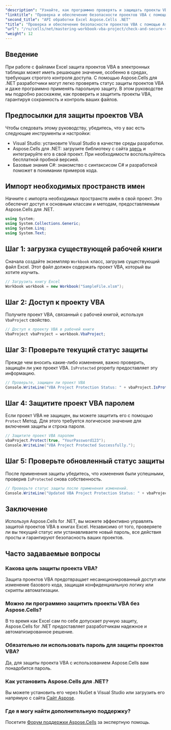 ```yaml
---
"description": "Узнайте, как программно проверять и защищать проекты VBA в файлах Excel с помощью Aspose.Cells для .NET. Пошаговое руководство с полными примерами кода."
"linktitle": "Проверка и обеспечение безопасности проектов VBA с помощью Aspose.Cells"
"second_title": "API обработки Excel Aspose.Cells .NET"
"title": "Проверка и обеспечение безопасности проектов VBA с помощью Aspose.Cells"
"url": "/ru/cells/net/mastering-workbook-vba-project/check-and-secure-vba-projects-is-protected/"
"weight": 12
---
```


## Введение

При работе с файлами Excel защита проектов VBA в электронных таблицах может иметь решающее значение, особенно в средах, требующих строгого контроля доступа. С помощью Aspose.Cells для .NET разработчики могут легко проверять статус защиты проектов VBA и даже программно применять парольную защиту. В этом руководстве мы подробно расскажем, как проверить и защитить проекты VBA, гарантируя сохранность и контроль ваших файлов.

## Предпосылки для защиты проектов VBA

Чтобы следовать этому руководству, убедитесь, что у вас есть следующие инструменты и настройки:

- Visual Studio: установите Visual Studio в качестве среды разработки.
- Aspose.Cells для .NET: загрузите библиотеку с сайта [здесь](https://releases.aspose.com/cells/net/) и интегрируйте его в свой проект. При необходимости воспользуйтесь бесплатной пробной версией.
- Базовые знания C#: знакомство с синтаксисом C# и разработкой поможет в понимании примеров кода.

## Импорт необходимых пространств имен

Начните с импорта необходимых пространств имён в свой проект. Это обеспечит доступ к основным классам и методам, предоставляемым Aspose.Cells для .NET.

```csharp
using System;
using System.Collections.Generic;
using System.Linq;
using System.Text;
```

## Шаг 1: загрузка существующей рабочей книги

Сначала создайте экземпляр `Workbook` класс, загрузив существующий файл Excel. Этот файл должен содержать проект VBA, который вы хотите изучить.

```csharp
// Загрузить книгу Excel
Workbook workbook = new Workbook("SampleFile.xlsm");
```

## Шаг 2: Доступ к проекту VBA

Получите проект VBA, связанный с рабочей книгой, используя `VbaProject` свойство.

```csharp
// Доступ к проекту VBA в рабочей книге
VbaProject vbaProject = workbook.VbaProject;
```

## Шаг 3: Проверьте текущий статус защиты

Прежде чем вносить какие-либо изменения, важно проверить, защищён ли уже проект VBA. `IsProtected` property предоставляет эту информацию.

```csharp
// Проверьте, защищен ли проект VBA
Console.WriteLine("VBA Project Protection Status: " + vbaProject.IsProtected);
```

## Шаг 4: Защитите проект VBA паролем

Если проект VBA не защищен, вы можете защитить его с помощью `Protect` Метод. Для этого требуется логическое значение для включения защиты и строка пароля.

```csharp
// Защитите проект VBA паролем
vbaProject.Protect(true, "YourPassword123");
Console.WriteLine("VBA Project Protected Successfully.");
```

## Шаг 5: Проверьте обновленный статус защиты

После применения защиты убедитесь, что изменения были успешными, проверив `IsProtected` снова собственность.

```csharp
// Проверьте статус защиты после применения изменений.
Console.WriteLine("Updated VBA Project Protection Status: " + vbaProject.IsProtected);
```

## Заключение

Используя Aspose.Cells for .NET, вы можете эффективно управлять защитой проектов VBA в книгах Excel. Независимо от того, проверяете ли вы текущий статус или устанавливаете новый пароль, все действия просты и гарантируют безопасность ваших проектов.

## Часто задаваемые вопросы

### Какова цель защиты проекта VBA?
Защита проектов VBA предотвращает несанкционированный доступ или изменение базового кода, защищая конфиденциальную логику или скрипты автоматизации.

### Можно ли программно защитить проекты VBA без Aspose.Cells?
В то время как Excel сам по себе допускает ручную защиту, Aspose.Cells for .NET предоставляет разработчикам надежное и автоматизированное решение.

### Обязательно ли использовать пароль для защиты проектов VBA?
Да, для защиты проекта VBA с использованием Aspose.Cells вам понадобится пароль.

### Как установить Aspose.Cells для .NET?
Вы можете установить его через NuGet в Visual Studio или загрузить его напрямую с сайта [Сайт Aspose](https://releases.aspose.com/cells/net/).

### Где я могу найти дополнительную поддержку?
Посетите [Форум поддержки Aspose.Cells](https://forum.aspose.com/c/cells/9) за экспертную помощь.